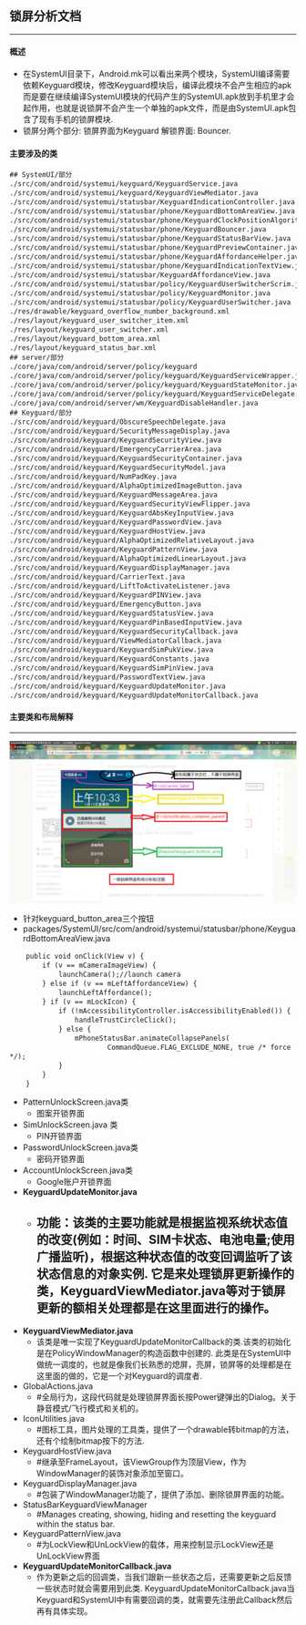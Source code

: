 ## 锁屏分析文档
***
#### 概述
  - 在SystemUI目录下，Android.mk可以看出来两个模块，SystemUI编译需要依赖Keyguard模块，修改Keyguard模块后，编译此模块不会产生相应的apk而是要在继续编译SystemUI模块的代码产生的SystemUI.apk放到手机里才会起作用，也就是说锁屏不会产生一个单独的apk文件，而是由SystemUI.apk包含了现有手机的锁屏模块.
  - 锁屏分两个部分: 锁屏界面为Keyguard 解锁界面: Bouncer.
#### 主要涉及的类
```
## SystemUI/部分
./src/com/android/systemui/keyguard/KeyguardService.java
./src/com/android/systemui/keyguard/KeyguardViewMediator.java
./src/com/android/systemui/statusbar/KeyguardIndicationController.java
./src/com/android/systemui/statusbar/phone/KeyguardBottomAreaView.java
./src/com/android/systemui/statusbar/phone/KeyguardClockPositionAlgorithm.java
./src/com/android/systemui/statusbar/phone/KeyguardBouncer.java
./src/com/android/systemui/statusbar/phone/KeyguardStatusBarView.java
./src/com/android/systemui/statusbar/phone/KeyguardPreviewContainer.java
./src/com/android/systemui/statusbar/phone/KeyguardAffordanceHelper.java
./src/com/android/systemui/statusbar/phone/KeyguardIndicationTextView.java
./src/com/android/systemui/statusbar/KeyguardAffordanceView.java
./src/com/android/systemui/statusbar/policy/KeyguardUserSwitcherScrim.java
./src/com/android/systemui/statusbar/policy/KeyguardMonitor.java
./src/com/android/systemui/statusbar/policy/KeyguardUserSwitcher.java
./res/drawable/keyguard_overflow_number_background.xml
./res/layout/keyguard_user_switcher_item.xml
./res/layout/keyguard_user_switcher.xml
./res/layout/keyguard_bottom_area.xml
./res/layout/keyguard_status_bar.xml
## server/部分
./core/java/com/android/server/policy/keyguard
./core/java/com/android/server/policy/keyguard/KeyguardServiceWrapper.java
./core/java/com/android/server/policy/keyguard/KeyguardStateMonitor.java
./core/java/com/android/server/policy/keyguard/KeyguardServiceDelegate.java
./core/java/com/android/server/wm/KeyguardDisableHandler.java
## Keyguard/部分
./src/com/android/keyguard/ObscureSpeechDelegate.java
./src/com/android/keyguard/SecurityMessageDisplay.java
./src/com/android/keyguard/KeyguardSecurityView.java
./src/com/android/keyguard/EmergencyCarrierArea.java
./src/com/android/keyguard/KeyguardSecurityContainer.java
./src/com/android/keyguard/KeyguardSecurityModel.java
./src/com/android/keyguard/NumPadKey.java
./src/com/android/keyguard/AlphaOptimizedImageButton.java
./src/com/android/keyguard/KeyguardMessageArea.java
./src/com/android/keyguard/KeyguardSecurityViewFlipper.java
./src/com/android/keyguard/KeyguardAbsKeyInputView.java
./src/com/android/keyguard/KeyguardPasswordView.java
./src/com/android/keyguard/KeyguardHostView.java
./src/com/android/keyguard/AlphaOptimizedRelativeLayout.java
./src/com/android/keyguard/KeyguardPatternView.java
./src/com/android/keyguard/AlphaOptimizedLinearLayout.java
./src/com/android/keyguard/KeyguardDisplayManager.java
./src/com/android/keyguard/CarrierText.java
./src/com/android/keyguard/LiftToActivateListener.java
./src/com/android/keyguard/KeyguardPINView.java
./src/com/android/keyguard/EmergencyButton.java
./src/com/android/keyguard/KeyguardStatusView.java
./src/com/android/keyguard/KeyguardPinBasedInputView.java
./src/com/android/keyguard/KeyguardSecurityCallback.java
./src/com/android/keyguard/ViewMediatorCallback.java
./src/com/android/keyguard/KeyguardSimPukView.java
./src/com/android/keyguard/KeyguardConstants.java
./src/com/android/keyguard/KeyguardSimPinView.java
./src/com/android/keyguard/PasswordTextView.java
./src/com/android/keyguard/KeyguardUpdateMonitor.java
./src/com/android/keyguard/KeyguardUpdateMonitorCallback.java
```
#### 主要类和布局解释
***
![锁屏界面](https://github.com/caoyongren/Document/blob/master/systemui-analysis/CYR/icon/lockscreen.png)
  - 针对keyguard_button_area三个按钮
  - packages/SystemUI/src/com/android/systemui/statusbar/phone/KeyguardBottomAreaView.java
```
    public void onClick(View v) {
        if (v == mCameraImageView) {
            launchCamera();//launch camera
        } else if (v == mLeftAffordanceView) {
            launchLeftAffordance();
        } if (v == mLockIcon) {
            if (!mAccessibilityController.isAccessibilityEnabled()) {
                handleTrustCircleClick();
            } else {
                mPhoneStatusBar.animateCollapsePanels(
                        CommandQueue.FLAG_EXCLUDE_NONE, true /* force */);
            }
        }
    }
```
  - PatternUnlockScreen.java类        
    - 图案开锁界面 
  - SimUnlockScreen.java 类           
    - PIN开锁界面
  - PasswordUnlockScreen.java类       
    - 密码开锁界面
  - AccountUnlockScreen.java类        
    - Google账户开锁界面
  - **KeyguardUpdateMonitor.java**       
    - ## 功能：该类的主要功能就是根据监视系统状态值的改变(例如：时间、SIM卡状态、电池电量;使用广播监听)，根据这种状态值的改变回调监听了该状态信息的对象实例.     它是来处理锁屏更新操作的类，KeyguardViewMediator.java等对于锁屏更新的额相关处理都是在这里面进行的操作。
  - **KeyguardViewMediator.java**         
    -  该类是唯一实现了KeyguardUpdateMonitorCallback的类.该类的初始化是在PolicyWindowManager的构造函数中创建的.  此类是在SystemUI中做统一调度的，也就是像我们长熟悉的熄屏，亮屏，锁屏等的处理都是在这里面的做的，它是一个对Keyguard的调度者.
  - GlobalActions.java                
    - #全局行为，这段代码就是处理锁屏界面长按Power键弹出的Dialog。关于静音模式/飞行模式和关机的。
  - IconUtilities.java                
    - #图标工具，图片处理的工具类，提供了一个drawable转bitmap的方法，还有个绘制bitmap按下的方法.   
  - KeyguardHostView.java             
    - #继承至FrameLayout，该ViewGroup作为顶层View，作为WindowManager的装饰对象添加至窗口。
  - KeyguardDisplayManager.java       
    - #包装了WindowManager功能了，提供了添加、删除锁屏界面的功能。
  - StatusBarKeyguardViewManager      
    - #Manages creating, showing, hiding and resetting the keyguard within the status bar.
  - KeyguardPatternView.java          
    - #为LockView和UnLockView的载体，用来控制显示LockView还是UnLockView界面
  - **KeyguardUpdateMonitorCallback.java** 
    - 作为更新之后的回调类，当我们跟新一些状态之后，还需要更新之后反馈一些状态时就会需要用到此类. KeyguardUpdateMonitorCallback.java当Keyguard和SystemUI中有需要回调的类，就需要先注册此Callback然后再有具体实现。
















